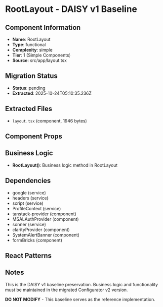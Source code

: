 # RootLayout - DAISY v1 Baseline

## Component Information

- **Name**: RootLayout
- **Type**: functional
- **Complexity**: simple
- **Tier**: 1 (Simple Components)
- **Source**: src/app/layout.tsx

## Migration Status

- **Status**: pending
- **Extracted**: 2025-10-24T05:10:35.236Z

## Extracted Files

- `layout.tsx` (component, 1946 bytes)

## Component Props



## Business Logic

- **RootLayout()**: Business logic method in RootLayout

## Dependencies

- google (service)
- headers (service)
- script (service)
- ProfileContext (service)
- tanstack-provider (component)
- MSALAuthProvider (component)
- sonner (service)
- clarityProvider (component)
- SystemAlertBanner (component)
- formBricks (component)

## React Patterns



## Notes

This is the DAISY v1 baseline preservation. Business logic and functionality
must be maintained in the migrated Configurator v2 version.

**DO NOT MODIFY** - This baseline serves as the reference implementation.
